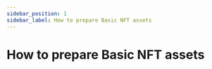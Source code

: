```yaml
---
sidebar_position: 1
sidebar_label: How to prepare Basic NFT assets
---
```


# How to prepare Basic NFT assets
